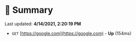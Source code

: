# 📖 Summary
Last updated: **4/14/2021, 2:20:19 PM**

- `GET` [https://google.com](https://google.com) - **Up** (154ms)

